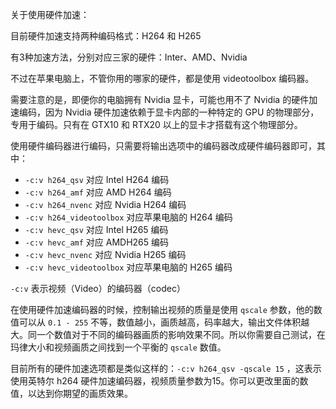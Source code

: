 关于使用硬件加速：

目前硬件加速支持两种编码格式：H264 和 H265

有3种加速方法，分别对应三家的硬件：Inter、AMD、Nvidia

不过在苹果电脑上，不管你用的哪家的硬件，都是使用 videotoolbox 编码器。

需要注意的是，即便你的电脑拥有 Nvidia 显卡，可能也用不了 Nvidia 的硬件加速编码，因为 Nvidia 硬件加速依赖于显卡内部的一种特定的 GPU 的物理部分，专用于编码。只有在 GTX10 和 RTX20 以上的显卡才搭载有这个物理部分。

使用硬件编码器进行编码，只需要将输出选项中的编码器改成硬件编码器即可，其中：

- `-c:v h264_qsv` 对应 Intel H264 编码
- `-c:v h264_amf` 对应 AMD H264 编码
- `-c:v h264_nvenc` 对应 Nvidia H264 编码
- `-c:v h264_videotoolbox` 对应苹果电脑的 H264 编码
- `-c:v hevc_qsv` 对应 Intel H265 编码
- `-c:v hevc_amf` 对应 AMDH265 编码
- `-c:v hevc_nvenc` 对应 Nvidia H265 编码
- `-c:v hevc_videotoolbox` 对应苹果电脑的 H265 编码

`-c:v` 表示视频（Video）的编码器（codec）

在使用硬件加速编码器的时候，控制输出视频的质量是使用 `qscale` 参数，他的数值可以从 `0.1 - 255` 不等，数值越小，画质越高，码率越大，输出文件体积越大。同一个数值对于不同的编码器画质的影响效果不同。所以你需要自己测试，在玛律大小和视频画质之间找到一个平衡的 `qscale` 数值。

目前所有的硬件加速选项都是类似这样的：`-c:v h264_qsv -qscale 15` ，这表示使用英特尔 h264 硬件加速编码器，视频质量参数为15。你可以更改里面的数值，以达到你期望的画质效果。